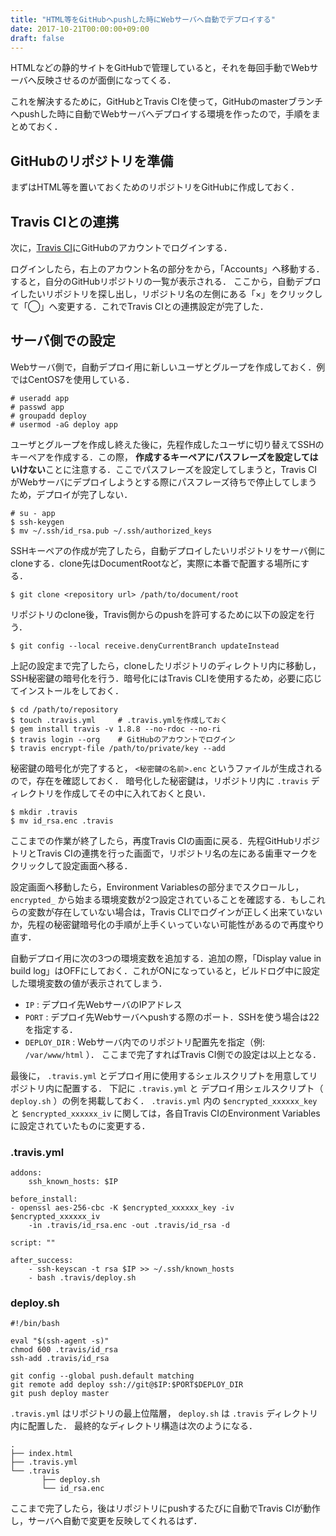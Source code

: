 ```yaml
---
title: "HTML等をGitHubへpushした時にWebサーバへ自動でデプロイする"
date: 2017-10-21T00:00:00+09:00
draft: false
---
```


HTMLなどの静的サイトをGitHubで管理していると，それを毎回手動でWebサーバへ反映させるのが面倒になってくる．

これを解決するために，GitHubとTravis CIを使って，GitHubのmasterブランチへpushした時に自動でWebサーバへデプロイする環境を作ったので，手順をまとめておく．

## GitHubのリポジトリを準備
まずはHTML等を置いておくためのリポジトリをGitHubに作成しておく．

## Travis CIとの連携
次に，[Travis CI](https://travis-ci.org/)にGitHubのアカウントでログインする．

ログインしたら，右上のアカウント名の部分をから，「Accounts」へ移動する．すると，自分のGitHubリポジトリの一覧が表示される．
ここから，自動デプロイしたいリポジトリを探し出し，リポジトリ名の左側にある「×」をクリックして「◯」へ変更する．これでTravis CIとの連携設定が完了した．

## サーバ側での設定
Webサーバ側で，自動デプロイ用に新しいユーザとグループを作成しておく．例ではCentOS7を使用している．

    # useradd app
    # passwd app
    # groupadd deploy
    # usermod -aG deploy app

ユーザとグループを作成し終えた後に，先程作成したユーザに切り替えてSSHのキーペアを作成する．この際， **作成するキーペアにパスフレーズを設定してはいけない**ことに注意する．ここでパスフレーズを設定してしまうと，Travis CIがWebサーバにデプロイしようとする際にパスフレーズ待ちで停止してしまうため，デプロイが完了しない．

    # su - app
    $ ssh-keygen
    $ mv ~/.ssh/id_rsa.pub ~/.ssh/authorized_keys

SSHキーペアの作成が完了したら，自動デプロイしたいリポジトリをサーバ側にcloneする．clone先はDocumentRootなど，実際に本番で配置する場所にする．

    $ git clone <repository url> /path/to/document/root

リポジトリのclone後，Travis側からのpushを許可するために以下の設定を行う．

    $ git config --local receive.denyCurrentBranch updateInstead

上記の設定まで完了したら，cloneしたリポジトリのディレクトリ内に移動し，SSH秘密鍵の暗号化を行う．暗号化にはTravis CLIを使用するため，必要に応じてインストールをしておく．

    $ cd /path/to/repository
    $ touch .travis.yml     # .travis.ymlを作成しておく
    $ gem install travis -v 1.8.8 --no-rdoc --no-ri
    $ travis login --org    # GitHubのアカウントでログイン
    $ travis encrypt-file /path/to/private/key --add

秘密鍵の暗号化が完了すると， `<秘密鍵の名前>.enc` というファイルが生成されるので，存在を確認しておく．
暗号化した秘密鍵は，リポジトリ内に `.travis` ディレクトリを作成してその中に入れておくと良い．

    $ mkdir .travis
    $ mv id_rsa.enc .travis

ここまでの作業が終了したら，再度Travis CIの画面に戻る．先程GitHubリポジトリとTravis CIの連携を行った画面で，リポジトリ名の左にある歯車マークをクリックして設定画面へ移る．

設定画面へ移動したら，Environment Variablesの部分までスクロールし， `encrypted_` から始まる環境変数が2つ設定されていることを確認する．もしこれらの変数が存在していない場合は，Travis CLIでログインが正しく出来ていないか，先程の秘密鍵暗号化の手順が上手くいっていない可能性があるので再度やり直す．

自動デプロイ用に次の3つの環境変数を追加する．追加の際，「Display value in build log」はOFFにしておく．これがONになっていると，ビルドログ中に設定した環境変数の値が表示されてしまう．

* `IP` : デプロイ先WebサーバのIPアドレス
* `PORT` : デプロイ先Webサーバへpushする際のポート．SSHを使う場合は22を指定する．
* `DEPLOY_DIR` : Webサーバ内でのリポジトリ配置先を指定（例: `/var/www/html` ）．
ここまで完了すればTravis CI側での設定は以上となる．

最後に， `.travis.yml` とデプロイ用に使用するシェルスクリプトを用意してリポジトリ内に配置する．
下記に `.travis.yml` と デプロイ用シェルスクリプト（ `deploy.sh` ）の例を掲載しておく．
`.travis.yml` 内の `$encrypted_xxxxxx_key` と `$encrypted_xxxxxx_iv` に関しては，各自Travis CIのEnvironment Variablesに設定されていたものに変更する．

### .travis.yml

    addons:
        ssh_known_hosts: $IP

    before_install:
    - openssl aes-256-cbc -K $encrypted_xxxxxx_key -iv $encrypted_xxxxxx_iv
        -in .travis/id_rsa.enc -out .travis/id_rsa -d

    script: ""

    after_success:
        - ssh-keyscan -t rsa $IP >> ~/.ssh/known_hosts
        - bash .travis/deploy.sh

### deploy.sh

    #!/bin/bash

    eval "$(ssh-agent -s)"
    chmod 600 .travis/id_rsa
    ssh-add .travis/id_rsa

    git config --global push.default matching
    git remote add deploy ssh://git@$IP:$PORT$DEPLOY_DIR
    git push deploy master
`.travis.yml` はリポジトリの最上位階層， `deploy.sh` は `.travis` ディレクトリ内に配置した．
最終的なディレクトリ構造は次のようになる．

    .
    ├── index.html
    ├── .travis.yml
    └── .travis
           ├── deploy.sh
           └── id_rsa.enc

ここまで完了したら，後はリポジトリにpushするたびに自動でTravis CIが動作し，サーバへ自動で変更を反映してくれるはず．
